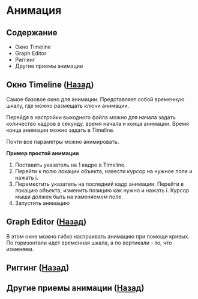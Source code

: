 # Анимация

## Содержание

- Окно Timeline
- Graph Editor
- Риггинг
- Другие приемы анимации

## Окно Timeline ([Назад](#))

Самое базовое окно для анимации. Представляет собой временную шкалу, где можно размещать ключи анимации.

Перейдя в настройки выходного файла можно для начала задать количество кадров в секунду, время начала и конца анимации. Время конца анимации можно задать в Timeline.

Почти все параметры можно анимировать.

**Пример простой анимации**

1. Поставить указатель на 1 кадре в Timeline.
2. Перейти к полю локации объекта, навести курсор на нужное поле и нажать i.
3. Переместить указатель на последний кадр анимации. Перейти в локацию объекта, изменить позицию как нужно и нажать i. Курсор мыши должен быть на изменяемом поле.
4. Запустить анимацию

## Graph Editor ([Назад](#))

В этом окне можно гибко настраивать анимацию при помощи кривых. По горизонтали идет временная шкала, а по вертикали - то, что изменяем.

## Риггинг ([Назад](#))

## Другие приемы анимации ([Назад](#))